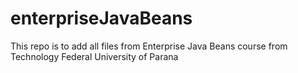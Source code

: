 # enterpriseJavaBeans
This repo is to add all files from Enterprise Java Beans course from Technology Federal University of Parana
